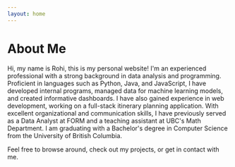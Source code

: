 ```yaml
---
layout: home
---
```

# About Me

Hi, my name is Rohi, this is my personal website! I'm an experienced professional with a strong background in data analysis and programming. Proficient in languages such as Python, Java, and JavaScript, I have developed internal programs, managed data for machine learning models, and created informative dashboards. I have also gained experience in web development, working on a full-stack itinerary planning application. With excellent organizational and communication skills, I have previously served as a Data Analyst at FORM and a teaching assistant at UBC's Math Department. I am graduating with a Bachelor's degree in Computer Science from the University of British Columbia.

Feel free to browse around, check out my projects, or get in contact with me.